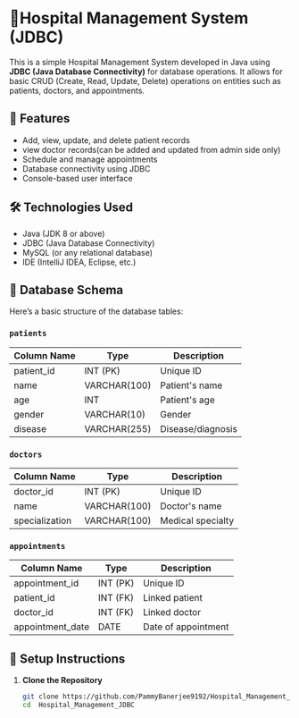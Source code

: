 ﻿# 🏥Hospital Management System (JDBC)

This is a simple Hospital Management System developed in Java using **JDBC (Java Database Connectivity)** for database operations. It allows for basic CRUD (Create, Read, Update, Delete) operations on entities such as patients, doctors, and appointments.

## 📌 Features

- Add, view, update, and delete patient records
- view doctor records(can be added and updated from admin side only)
- Schedule and manage appointments
- Database connectivity using JDBC
- Console-based user interface

## 🛠️ Technologies Used

- Java (JDK 8 or above)
- JDBC (Java Database Connectivity)
- MySQL (or any relational database)
- IDE (IntelliJ IDEA, Eclipse, etc.)

## 🧾 Database Schema

Here’s a basic structure of the database tables:

### `patients`
| Column Name   | Type         | Description          |
|---------------|--------------|----------------------|
| patient_id    | INT (PK)     | Unique ID            |
| name          | VARCHAR(100) | Patient's name       |
| age           | INT          | Patient's age        |
| gender        | VARCHAR(10)  | Gender               |
| disease       | VARCHAR(255) | Disease/diagnosis    |

### `doctors`
| Column Name   | Type         | Description          |
|---------------|--------------|----------------------|
| doctor_id     | INT (PK)     | Unique ID            |
| name          | VARCHAR(100) | Doctor's name        |
| specialization| VARCHAR(100) | Medical specialty    |

### `appointments`
| Column Name   | Type         | Description          |
|---------------|--------------|----------------------|
| appointment_id| INT (PK)     | Unique ID            |
| patient_id    | INT (FK)     | Linked patient       |
| doctor_id     | INT (FK)     | Linked doctor        |
| appointment_date | DATE      | Date of appointment  |

## 🔌 Setup Instructions

1. **Clone the Repository**

   ```bash
   git clone https://github.com/PammyBanerjee9192/Hospital_Management_JDBC.git
   cd  Hospital_Management_JDBC

